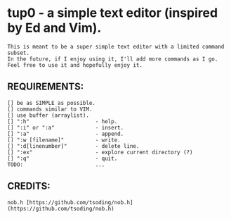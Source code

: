 # tup0 - a simple text editor (inspired by Ed and Vim).

    This is meant to be a super simple text editor with a limited command subset.
    In the future, if I enjoy using it, I'll add more commands as I go.
    Feel free to use it and hopefully enjoy it.

## REQUIREMENTS:

    [] be as SIMPLE as possible.
    [] commands similar to VIM.
    [] use buffer (arraylist).
    [] ":h"                     - help.
    [] ":i" or ":a"             - insert.
    [] ":a"                     - append.
    [] ":w [filename]"          - write.
    [] ":d[linenumber]"         - delete line.
    [] ":ex"                    - explore current directory (?)
    [] ":q"                     - quit.
    TODO:                       ...

## CREDITS:
    nob.h [https://github.com/tsoding/nob.h](https://github.com/tsoding/nob.h)
